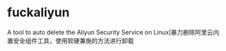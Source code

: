 # fuckaliyun
A tool to auto delete the Aliyun Security Service on Linux|暴力删除阿里云内置安全组件工具，使用软硬兼施的方法进行卸载
